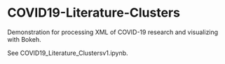 # COVID19-Literature-Clusters
Demonstration for processing XML of COVID-19 research and visualizing with Bokeh.

See COVID19_Literature_Clustersv1.ipynb.
